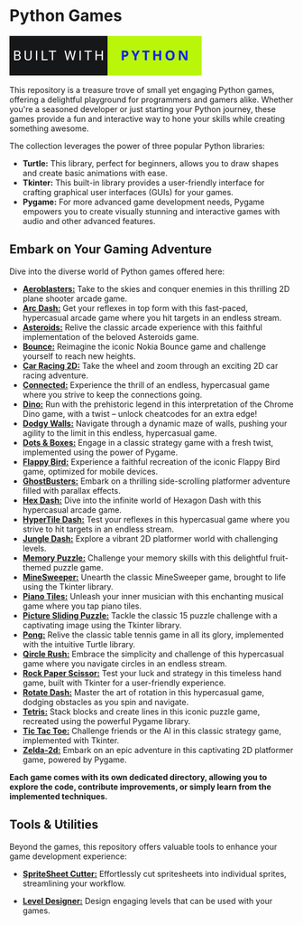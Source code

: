 # Python Games

<img src="assets/project.svg" alt="Python Games" />

This repository is a treasure trove of small yet engaging Python games, offering a delightful playground for programmers and gamers alike. Whether you're a seasoned developer or just starting your Python journey, these games provide a fun and interactive way to hone your skills while creating something awesome.

The collection leverages the power of three popular Python libraries:

- **Turtle:** This library, perfect for beginners, allows you to draw shapes and create basic animations with ease.
- **Tkinter:** This built-in library provides a user-friendly interface for crafting graphical user interfaces (GUIs) for your games.
- **Pygame:** For more advanced game development needs, Pygame empowers you to create visually stunning and interactive games with audio and other advanced features.

## Embark on Your Gaming Adventure

Dive into the diverse world of Python games offered here:

- [**Aeroblasters:**](./Aeroblasters/) Take to the skies and conquer enemies in this thrilling 2D plane shooter arcade game.
- [**Arc Dash:**](./Arc%20Dash/) Get your reflexes in top form with this fast-paced, hypercasual arcade game where you hit targets in an endless stream.
- [**Asteroids:**](./Asteroids/) Relive the classic arcade experience with this faithful implementation of the beloved Asteroids game.
- [**Bounce:**](./Bounce/) Reimagine the iconic Nokia Bounce game and challenge yourself to reach new heights.
- [**Car Racing 2D:**](./Car%20Racing%202d/) Take the wheel and zoom through an exciting 2D car racing adventure.
- [**Connected:**](./Connected/) Experience the thrill of an endless, hypercasual game where you strive to keep the connections going.
- [**Dino:**](./Dino/) Run with the prehistoric legend in this interpretation of the Chrome Dino game, with a twist – unlock cheatcodes for an extra edge!
- [**Dodgy Walls:**](./Dodgy%20Walls/) Navigate through a dynamic maze of walls, pushing your agility to the limit in this endless, hypercasual game.
- [**Dots & Boxes:**](./Dots%20&%20Boxes/) Engage in a classic strategy game with a fresh twist, implemented using the power of Pygame.
- [**Flappy Bird:**](./Flappy%20Bird/) Experience a faithful recreation of the iconic Flappy Bird game, optimized for mobile devices.
- [**GhostBusters:**](./GhostBusters/) Embark on a thrilling side-scrolling platformer adventure filled with parallax effects.
- [**Hex Dash:**](./Hex%20Dash/) Dive into the infinite world of Hexagon Dash with this hypercasual arcade game.
- [**HyperTile Dash:**](./HyperTile%20Dash/) Test your reflexes in this hypercasual game where you strive to hit targets in an endless stream.
- [**Jungle Dash:**](./Jungle%20Dash/) Explore a vibrant 2D platformer world with challenging levels.
- [**Memory Puzzle:**](./Memory%20Puzzle/) Challenge your memory skills with this delightful fruit-themed puzzle game.
- [**MineSweeper:**](./MineSweeper/) Unearth the classic MineSweeper game, brought to life using the Tkinter library.
- [**Piano Tiles:**](./Piano%20Tiles/) Unleash your inner musician with this enchanting musical game where you tap piano tiles.
- [**Picture Sliding Puzzle:**](./Picture%20Sliding%20Puzzle/) Tackle the classic 15 puzzle challenge with a captivating image using the Tkinter library.
- [**Pong:**](./Pong/) Relive the classic table tennis game in all its glory, implemented with the intuitive Turtle library.
- [**Qircle Rush:**](./Qircle%20Rush/) Embrace the simplicity and challenge of this hypercasual game where you navigate circles in an endless stream.
- [**Rock Paper Scissor:**](./Rock%20Paper%20Scissor/) Test your luck and strategy in this timeless hand game, built with Tkinter for a user-friendly experience.
- [**Rotate Dash:**](./Rotate%20Dash/) Master the art of rotation in this hypercasual game, dodging obstacles as you spin and navigate.
- [**Tetris:**](./Tetris/) Stack blocks and create lines in this iconic puzzle game, recreated using the powerful Pygame library.
- [**Tic Tac Toe:**](./Tic%20Tac%20Toe/) Challenge friends or the AI in this classic strategy game, implemented with Tkinter.
- [**Zelda-2d:**](./Zelda-2d/) Embark on an epic adventure in this captivating 2D platformer game, powered by Pygame.

**Each game comes with its own dedicated directory, allowing you to explore the code, contribute improvements, or simply learn from the implemented techniques.**

## Tools & Utilities

Beyond the games, this repository offers valuable tools to enhance your game development experience:

- [**SpriteSheet Cutter:**](./SpriteSheet%20Cutter/) Effortlessly cut spritesheets into individual sprites, streamlining your workflow.

- [**Level Designer:**](./Level%20Designer/) Design engaging levels that can be used with your games.
